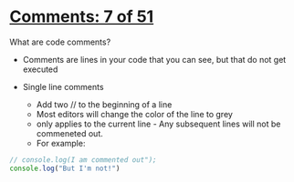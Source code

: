 # [Comments: 7 of 51](https://youtu.be/Wm89TVXGflk?list=PLlrxD0HtieHhW0NCG7M536uHGOtJ95Ut2)

What are code comments?
* Comments are lines in your code that you can see, but that do not get executed

* Single line comments
    + Add two // to the beginning of a line
    + Most editors will change the color of the line to grey
    + only applies to the current line - Any subsequent lines will not be commeneted out.
    + For example:
```javascript
// console.log(I am commented out");
console.log("But I'm not!")
```